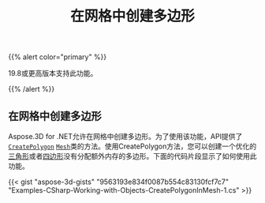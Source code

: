 ﻿---
title: 在网格中创建多边形
type: docs
weight: 40
url: /zh/net/create-polygon-in-mesh/
description: Aspose.3D for .NET允许在网格中创建多边形。为了使用该功能，API提供了网格类的CreatePolygon方法。
---
{{% alert color="primary" %}} 

19.8或更高版本支持此功能。

{{% /alert %}} 
## **在网格中创建多边形**
Aspose.3D for .NET允许在网格中创建多边形。为了使用该功能，API提供了[`CreatePolygon`](https://reference.aspose.com/net/3d/aspose.threed.entities/mesh/methods/createpolygon) [`Mesh`](https://reference.aspose.com/net/3d/aspose.threed.entities/mesh)类的方法。使用CreatePolygon方法，您可以创建一个优化的[三角形](https://reference.aspose.com/net/3d/aspose.threed.entities/mesh/methods/createpolygon)或者[四边形](https://reference.aspose.com/net/3d/aspose.threed.entities.mesh/createpolygon/methods/1)没有分配额外内存的多边形。下面的代码片段显示了如何使用此功能。

{{< gist "aspose-3d-gists" "9563193e834f0087b554c83130fcf7c7" "Examples-CSharp-Working-with-Objects-CreatePolygonInMesh-1.cs" >}}
